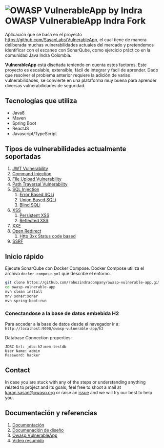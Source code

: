 # ![OWASP VulnerableApp by Indra](https://raw.githubusercontent.com/SasanLabs/owasp-vulnerable-app/master/docs/logos/Coloured/iconColoured.png) OWASP VulnerableApp Indra Fork

Aplicación que se basa en el proyecto https://github.com/SasanLabs/VulnerableApp, el cual tiene de manera deliberada muchas vulnerabilidades actuales del mercado y pretendemos identificar con el escaneo con SonarQube, como ejercicio práctico en la comunidad Java Indra Colombia.

**VulnerableApp** está diseñada teniendo en cuenta estos factores. Este proyecto es escalable, extensible, fácil de integrar y fácil de aprender. Dado que resolver el problema anterior requiere la adición de varias vulnerabilidades, se convierte en una plataforma muy buena para aprender diversas vulnerabilidades de seguridad.

## Tecnologías que utiliza
- Java8
- Maven
- Spring Boot
- ReactJS
- Javascript/TypeScript
    
## Tipos de vulnerabilidades actualmente soportadas

1. [JWT Vulnerability](https://github.com/rahozindracompany/owasp-vulnerable-app/blob/master/src/main/java/org/sasanlabs/service/vulnerability/jwt/)
2. [Command Injection](https://github.com/rahozindracompany/owasp-vulnerable-app/tree/master/src/main/java/org/sasanlabs/service/vulnerability/commandInjection)
3. [File Upload Vulnerability](https://github.com/rahozindracompany/owasp-vulnerable-app/tree/master/src/main/java/org/sasanlabs/service/vulnerability/fileupload)
4. [Path Traversal Vulnerability](https://github.com/rahozindracompany/owasp-vulnerable-app/tree/master/src/main/java/org/sasanlabs/service/vulnerability/pathTraversal)
5. [SQL Injection](https://github.com/rahozindracompany/owasp-vulnerable-app/tree/master/src/main/java/org/sasanlabs/service/vulnerability/sqlInjection)
    1. [Error Based SQLi](https://github.com/rahozindracompany/owasp-vulnerable-app/blob/master/src/main/java/org/sasanlabs/service/vulnerability/sqlInjection/ErrorBasedSQLInjectionVulnerability.java)
    2. [Union Based SQLi](https://github.com/rahozindracompany/owasp-vulnerable-app/blob/master/src/main/java/org/sasanlabs/service/vulnerability/sqlInjection/UnionBasedSQLInjectionVulnerability.java)
    3. [Blind SQLi](https://github.com/rahozindracompany/owasp-vulnerable-app/blob/master/src/main/java/org/sasanlabs/service/vulnerability/sqlInjection/BlindSQLInjectionVulnerability.java)
6. [XSS](https://github.com/rahozindracompany/owasp-vulnerable-app/tree/master/src/main/java/org/sasanlabs/service/vulnerability/xss)
    1. [Persistent XSS](https://github.com/rahozindracompany/owasp-vulnerable-app/tree/master/src/main/java/org/sasanlabs/service/vulnerability/xss/persistent)
    2. [Reflected XSS](https://github.com/rahozindracompany/owasp-vulnerable-app/tree/master/src/main/java/org/sasanlabs/service/vulnerability/xss/reflected)
7. [XXE](https://github.com/rahozindracompany/owasp-vulnerable-app/tree/master/src/main/java/org/sasanlabs/service/vulnerability/xxe)
8. [Open Redirect](https://github.com/rahozindracompany/owasp-vulnerable-app/tree/master/src/main/java/org/sasanlabs/service/vulnerability/urlRedirection)
    1. [Http 3xx Status code based](https://github.com/rahozindracompany/owasp-vulnerable-app/blob/master/src/main/java/org/sasanlabs/service/vulnerability/urlRedirection/Http3xxStatusCodeBasedInjection.java)
9. [SSRF](https://github.com/rahozindracompany/owasp-vulnerable-app/tree/master/src/main/java/org/sasanlabs/service/vulnerability/ssrf)

## Inicio rápido

Ejecute SonarQube con Docker Compose. Docker Compose utiliza el archivo `docker-compose.yml` que describe el entorno.

```bash
git clone https://github.com/rahozindracompany/owasp-vulnerable-app.git
cd owasp-vulnerable-app
mvn clean install
mnv sonar:sonar
mvn spring-boot:run
```

### Conectandose a la base de datos embebida H2
Para acceder a la base de datos desde el navegador ir a: `http://localhost:9090/owasp-vulnerable-app/h2`

Database Connection properties:
```properties
JDBC Url: jdbc:h2:mem:testdb
User Name: admin
Password: hacker
```
## Contact
In case you are stuck with any of the steps or understanding anything related to project and its goals, feel free to shoot a mail at karan.sasan@owasp.org or raise an [issue](https://github.com/SasanLabs/owasp-vulnerable-app/issues) and we will try our best to help you.

## Documentación y referencias

1. [Documentación](https://sasanlabs.github.io/VulnerableApp)
2. [Documenación de diseño](https://sasanlabs.github.io/owasp-vulnerable-app/DesignDocumentation.html)
3. [Owasp VulnerableApp](https://owasp.org/www-project-vulnerableapp/)
5. [Vídeo resumido](https://www.youtube.com/watch?v=AjL4B-WwrrA&ab_channel=OwaspVulnerableApp)